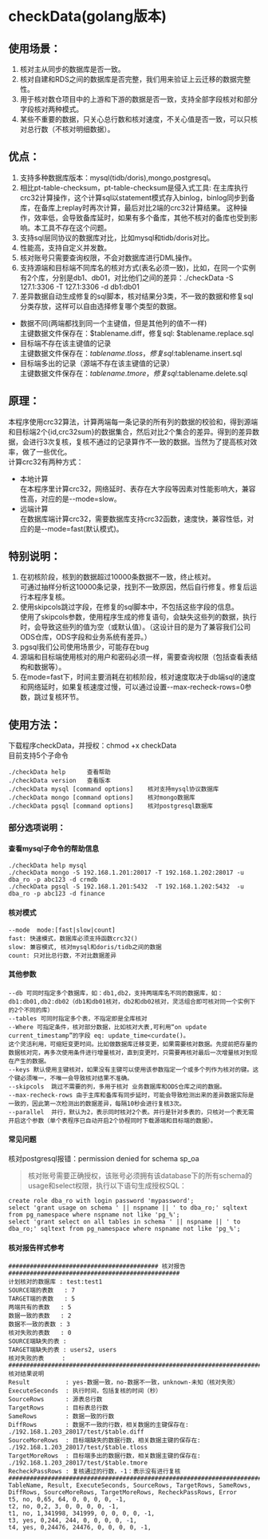 # checkData(golang版本)
## 使用场景：
1. 核对主从同步的数据库是否一致。
2. 核对自建和RDS之间的数据库是否完整，我们用来验证上云迁移的数据完整性。
3. 用于核对数仓项目中的上游和下游的数据是否一致，支持全部字段核对和部分字段核对两种模式。
4. 某些不重要的数据，只关心总行数和核对速度，不关心值是否一致，可以只核对总行数（不核对明细数据）。

## 优点：
1. 支持多种数据库版本：mysql(tidb/doris),mongo,postgresql。
2. 相比pt-table-checksum，pt-table-checksum是侵入式工具: 在主库执行crc32计算操作，这个计算sql以statement模式存入binlog，binlog同步到备库，在备库上replay时再次计算，最后对比2端的crc32计算结果。
   这种操作，效率低，会导致备库延时，如果有多个备库，其他不核对的备库也受到影响。本工具不存在这个问题。
3. 支持sql层同协议的数据库对比，比如mysql和tidb/doris对比。
4. 性能高，支持自定义并发数。
5. 核对账号只需要查询权限，不会对数据库进行DML操作。
6. 支持源端和目标端不同库名的核对方式(表名必须一致)，比如，在同一个实例有2个库，分别是db1、db01，对比他们之间的差异：./checkData -S 127.1:3306 -T 127.1:3306 -d db1:db01
7. 差异数据自动生成修复的sql脚本，核对结果分3类，不一致的数据和修复sql分类存放，这样可以自由选择修复哪个类型的数据。

* 数据不同(两端都找到同一个主键值，但是其他列的值不一样)  
主键数据文件保存在：$tablename.diff，修复sql: $tablename.replace.sql
* 目标端不存在该主键值的记录  
主键数据文件保存在：$tablename.tloss，修复sql:$tablename.insert.sql
* 目标端多出的记录（源端不存在该主键值的记录）  
主键数据文件保存在：$tablename.tmore，修复sql:$tablename.delete.sql



## 原理：
本程序使用crc32算法，计算两端每一条记录的所有列的数据的校验和，得到源端和目标端2个{id,crc32sum}的数据集合，然后对比2个集合的差异。得到的差异数据，会进行3次复核，复核不通过的记录算作不一致的数据。当然为了提高核对效率，做了一些优化。  
计算crc32有两种方式：  
* 本地计算  
在本程序里计算crc32，网络延时、表存在大字段等因素对性能影响大，兼容性高，对应的是--mode=slow。  
* 远端计算  
在数据库端计算crc32，需要数据库支持crc32函数，速度快，兼容性低，对应的是--mode=fast(默认模式)。  

## 特别说明：

1. 在初核阶段，核到的数据超过10000条数据不一致，终止核对。  
可通过抽样分析这10000条记录，找到不一致原因，然后自行修复。修复后运行本程序复核。
2. 使用skipcols跳过字段，在修复的sql脚本中，不包括这些字段的信息。  
使用了skipcols参数，使用程序生成的修复语句，会缺失这些列的数据，执行时，会导致这些列的值为空（或默认值）。（这设计目的是为了兼容我们公司ODS仓库，ODS字段和业务系统有差异。）
3. pgsql我们公司使用场景少，可能存在bug
4. 源端和目标端使用核对的用户和密码必须一样，需要查询权限（包括查看表结构和数据等）。
5. 在mode=fast下，时间主要消耗在初核阶段，核对速度取决于db端sql的速度和网络延时，如果复核速度过慢，可以通过设置--max-recheck-rows=0参数，跳过复核环节。

## 使用方法：
下载程序checkData，并授权：chmod +x checkData  
目前支持5个子命令
```
./checkData help      查看帮助
./checkData version   查看版本
./checkData mysql [command options]    核对支持mysql协议数据库
./checkData mongo [command options]    核对mongo数据库
./checkData pgsql [command options]    核对postgresql数据库
```

### 部分选项说明：
#### 查看mysql子命令的帮助信息
```
./checkData help mysql  
./checkData mongo -S 192.168.1.201:28017 -T 192.168.1.202:28017 -u dba_ro -p abc123 -d crmdb
./checkData pgsql -S 192.168.1.201:5432  -T 192.168.1.202:5432  -u dba_ro -p abc123 -d finance
```
#### 核对模式
```
--mode  mode:[fast|slow|count]
fast: 快速模式，数据库必须支持函数crc32()
slow: 兼容模式, 核对mysql和doris/tidb之间的数据
count: 只对比总行数，不对比数据差异
```
#### 其他参数
```
--db 可同时指定多个数据库，如：db1,db2，支持两端库名不同的数据库，如：db1:db01,db2:db02（db1和db01核对，db2和db02核对，灵活组合即可核对同一个实例下的2个不同的库）
--tables 可同时指定多个表，不指定即是全库核对
--Where 可指定条件，核对部分数据，比如核对大表,可利用“on update current_timestamp”的字段 eq: update_time<curdate()。
这个灵活利用，可缩短变更时间。比如做数据库迁移变更，如果需要核对数据。先提前把存量的数据核对完，再多次使用条件进行增量核对，直到变更时，只需要再核对最后一次增量核对到现在产生的数据。
--keys 默认使用主键核对，如果没有主键可以使用该参数指定一个或多个列作为核对的键。这个键必须唯一，不唯一会导致核对结果不准确。
--skipcols  跳过不需要的列，多用于核对 业务数据库和ODS仓库之间的数据。
--max-recheck-rows 由于主库和备库有同步延时，可能会导致检测出来的差异数据实际是一致的，因此第一次检测出的数据差异，每隔10秒会进行复核3次。
--parallel  并行，默认为2，表示同时核对2个表。并行是针对多表的，只核对一个表无需开启这个参数（单个表程序已自动开启2个协程同时下载源端和目标端的数据）。
```

#### 常见问题
核对postgresql报错：permission denied for schema sp_oa  
>核对账号需要正确授权，该账号必须拥有该database下的所有schema的usage和select权限，执行以下语句生成授权SQL：

```
create role dba_ro with login password 'mypassword';
select 'grant usage on schema ' || nspname || ' to dba_ro;' sqltext from pg_namespace where nspname not like 'pg_%';
select 'grant select on all tables in schema ' || nspname || ' to dba_ro;' sqltext from pg_namespace where nspname not like 'pg_%';
```


#### 核对报告样式参考

```
########################################## 核对报告 ################################################
计划核对的数据库 : test:test1
SOURCE端的表数   : 7
TARGET端的表数   : 5
两端共有的表数   : 5
数据一致的表数   : 2
数据不一致的表数 : 3
核对失败的表数   : 0
SOURCE端缺失的表 : 
TARGET端缺失的表 : users2, users
核对失败的表     : 
####################################################################################################
核对结果说明
Result          : yes-数据一致，no-数据不一致，unknown-未知（核对失败）
ExecuteSeconds  : 执行时间，包括复核的时间（秒）
SourceRows      : 源表总行数
TargetRows      : 目标表总行数
SameRows        : 数据一致的行数
DiffRows        : 数据不一致的行数，相关数据的主键保存在: ./192.168.1.203_28017/test/$table.diff
SourceMoreRows  : 目标端缺失的数据行数，相关数据主键的保存在: ./192.168.1.203_28017/test/$table.tloss
TargetMoreRows  : 目标端多出的数据行数，相关数据主键的保存在: ./192.168.1.203_28017/test/$table.tmore
RecheckPassRows : 复核通过的行数，-1：表示没有进行复核
####################################################################################################
TableName, Result, ExecuteSeconds, SourceRows, TargetRows, SameRows, DiffRows, SourceMoreRows, TargetMoreRows, RecheckPassRows, Error
t5, no, 0,65, 64, 0, 0, 0, 0, -1, 
t2, no, 0,2, 3, 0, 0, 0, 0, -1, 
t1, no, 1,341998, 341999, 0, 0, 0, 0, -1, 
t3, yes, 0,244, 244, 0, 0, 0, 0, -1, 
t4, yes, 0,24476, 24476, 0, 0, 0, 0, -1, 
```
